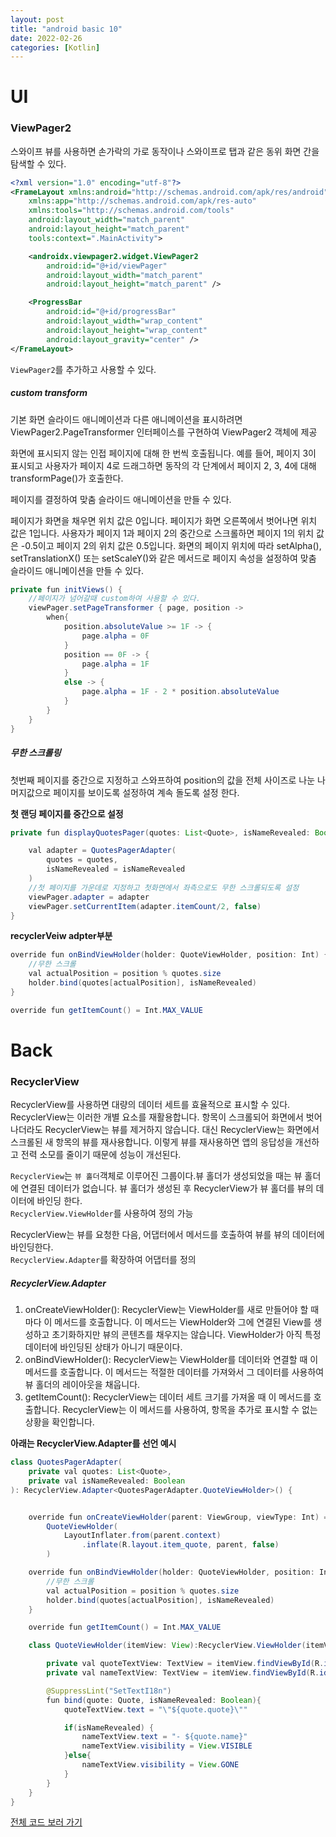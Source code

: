 ```yaml
---
layout: post
title: "android basic 10"
date: 2022-02-26
categories: [Kotlin]
---
```


# UI

### ViewPager2

스와이프 뷰를 사용하면 손가락의 가로 동작이나 스와이프로 탭과 같은 동위 화면 간을 탐색할 수 있다.

```xml
<?xml version="1.0" encoding="utf-8"?>
<FrameLayout xmlns:android="http://schemas.android.com/apk/res/android"
    xmlns:app="http://schemas.android.com/apk/res-auto"
    xmlns:tools="http://schemas.android.com/tools"
    android:layout_width="match_parent"
    android:layout_height="match_parent"
    tools:context=".MainActivity">

    <androidx.viewpager2.widget.ViewPager2
        android:id="@+id/viewPager"
        android:layout_width="match_parent"
        android:layout_height="match_parent" />

    <ProgressBar
        android:id="@+id/progressBar"
        android:layout_width="wrap_content"
        android:layout_height="wrap_content"
        android:layout_gravity="center" />
</FrameLayout>
```

`ViewPager2`를 추가하고 사용할 수 있다.

##### custom transform

기본 화면 슬라이드 애니메이션과 다른 애니메이션을 표시하려면 ViewPager2.PageTransformer 인터페이스를 구현하여 ViewPager2 객체에 제공

화면에 표시되지 않는 인접 페이지에 대해 한 번씩 호출됩니다. 예를 들어, 페이지 3이 표시되고 사용자가 페이지 4로 드래그하면 동작의 각 단계에서 페이지 2, 3, 4에 대해 transformPage()가 호출한다.

페이지를 결정하여 맞춤 슬라이드 애니메이션을 만들 수 있다.

페이지가 화면을 채우면 위치 값은 0입니다. 페이지가 화면 오른쪽에서 벗어나면 위치 값은 1입니다. 사용자가 페이지 1과 페이지 2의 중간으로 스크롤하면 페이지 1의 위치 값은 -0.5이고 페이지 2의 위치 값은 0.5입니다. 화면의 페이지 위치에 따라 setAlpha(), setTranslationX() 또는 setScaleY()와 같은 메서드로 페이지 속성을 설정하여 맞춤 슬라이드 애니메이션을 만들 수 있다.

```java
private fun initViews() {
    //페이지가 넘어갈때 custom하여 사용할 수 있다.
    viewPager.setPageTransformer { page, position ->
        when{
            position.absoluteValue >= 1F -> {
                page.alpha = 0F
            }
            position == 0F -> {
                page.alpha = 1F
            }
            else -> {
                page.alpha = 1F - 2 * position.absoluteValue
            }
        }
    }
}
```

##### 무한 스크롤링

첫번째 페이지를 중간으로 지정하고 스와프하여 position의 값을 전체 사이즈로 나눈 나머지값으로 페이지를 보이도록 설정하여 계속 돌도록 설정 한다.

**첫 랜딩 페이지를 중간으로 설정**

```java
private fun displayQuotesPager(quotes: List<Quote>, isNameRevealed: Boolean) {

    val adapter = QuotesPagerAdapter(
        quotes = quotes,
        isNameRevealed = isNameRevealed
    )
    //첫 페이지를 가운데로 지정하고 첫화면에서 좌측으로도 무한 스크롤되도록 설정
    viewPager.adapter = adapter
    viewPager.setCurrentItem(adapter.itemCount/2, false)
}
```

**recyclerVeiw adpter부분**

```java
override fun onBindViewHolder(holder: QuoteViewHolder, position: Int) {
    //무한 스크롤
    val actualPosition = position % quotes.size
    holder.bind(quotes[actualPosition], isNameRevealed)
}

override fun getItemCount() = Int.MAX_VALUE
```

# Back

### RecyclerView

RecyclerView를 사용하면 대량의 데이터 세트를 효율적으로 표시할 수 있다. <br>
RecyclerView는 이러한 개별 요소를 재활용합니다. 항목이 스크롤되어 화면에서 벗어나더라도 RecyclerView는 뷰를 제거하지 않습니다. 대신 RecyclerView는 화면에서 스크롤된 새 항목의 뷰를 재사용합니다. 이렇게 뷰를 재사용하면 앱의 응답성을 개선하고 전력 소모를 줄이기 때문에 성능이 개선된다.

`RecyclerView`는 `뷰 홀더`객체로 이루어진 그룹이다.뷰 홀더가 생성되었을 때는 뷰 홀더에 연결된 데이터가 없습니다. 뷰 홀더가 생성된 후 RecyclerView가 뷰 홀더를 뷰의 데이터에 바인딩 한다. <br>`RecyclerView.ViewHolder`를 사용하여 정의 가능

RecyclerView는 뷰를 요청한 다음, 어댑터에서 메서드를 호출하여 뷰를 뷰의 데이터에 바인딩한다. <br>
`RecyclerView.Adapter`를 확장하여 어댑터를 정의

##### RecyclerView.Adapter

1. onCreateViewHolder(): RecyclerView는 ViewHolder를 새로 만들어야 할 때마다 이 메서드를 호출합니다. 이 메서드는 ViewHolder와 그에 연결된 View를 생성하고 초기화하지만 뷰의 콘텐츠를 채우지는 않습니다. ViewHolder가 아직 특정 데이터에 바인딩된 상태가 아니기 때문이다.
2. onBindViewHolder(): RecyclerView는 ViewHolder를 데이터와 연결할 때 이 메서드를 호출합니다. 이 메서드는 적절한 데이터를 가져와서 그 데이터를 사용하여 뷰 홀더의 레이아웃을 채웁니다.
3. getItemCount(): RecyclerView는 데이터 세트 크기를 가져올 때 이 메서드를 호출합니다. RecyclerView는 이 메서드를 사용하여, 항목을 추가로 표시할 수 없는 상황을 확인합니다.

**아래는 RecyclerView.Adapter를 선언 예시**

```java
class QuotesPagerAdapter(
    private val quotes: List<Quote>,
    private val isNameRevealed: Boolean
): RecyclerView.Adapter<QuotesPagerAdapter.QuoteViewHolder>() {


    override fun onCreateViewHolder(parent: ViewGroup, viewType: Int) =
        QuoteViewHolder(
            LayoutInflater.from(parent.context)
                .inflate(R.layout.item_quote, parent, false)
        )

    override fun onBindViewHolder(holder: QuoteViewHolder, position: Int) {
        //무한 스크롤
        val actualPosition = position % quotes.size
        holder.bind(quotes[actualPosition], isNameRevealed)
    }

    override fun getItemCount() = Int.MAX_VALUE

    class QuoteViewHolder(itemView: View):RecyclerView.ViewHolder(itemView){

        private val quoteTextView: TextView = itemView.findViewById(R.id.quoteTextView)
        private val nameTextView: TextView = itemView.findViewById(R.id.nameTextView)

        @SuppressLint("SetTextI18n")
        fun bind(quote: Quote, isNameRevealed: Boolean){
            quoteTextView.text = "\"${quote.quote}\""

            if(isNameRevealed) {
                nameTextView.text = "- ${quote.name}"
                nameTextView.visibility = View.VISIBLE
            }else{
                nameTextView.visibility = View.GONE
            }
        }
    }
}
```

[전체 코드 보러 가기](https://github.com/byunginK/Andriod_Project/tree/main/chapter10)
